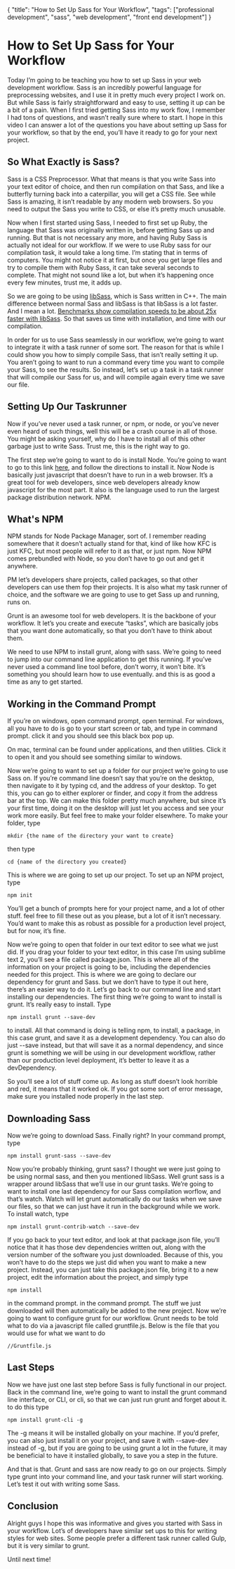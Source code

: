 <meta>
{
    "title": "How to Set Up Sass for Your Workflow",
    "tags": ["professional development", "sass", "web development", "front end development"]
}
</meta>

# How to Set Up Sass for Your Workflow

Today I’m going to be teaching you how to set up Sass in your web development workflow. Sass is an incredibly powerful language for preprocessing websites, and I use it in pretty much every project I work on. But while Sass is fairly straightforward and easy to use, setting it up can be a bit of a pain. When I first tried getting Sass into my work flow, I remember I had tons of questions, and wasn’t really sure where to start. I hope in this video I can answer a lot of the questions you have about setting up Sass for your workflow, so that by the end, you’ll have it ready to go for your next project.

## So What Exactly is Sass?

Sass is a CSS Preprocessor. What that means is that you write Sass into your text editor of choice, and then run compilation on that Sass, and like a butterfly turning back into a caterpillar, you will get a CSS file. See while Sass is amazing, it isn’t readable by any modern web browsers. So you need to output the Sass you write to CSS, or else it’s pretty much unusable.

Now when I first started using Sass, I needed to first set up Ruby, the language that Sass was originally written in, before getting Sass up and running. But that is not necessary any more, and having Ruby Sass is actually not ideal for our workflow. If we were to use Ruby sass for our compilation task, it would take a long time. I’m stating that in terms of computers. You might not notice it at first, but once you get large files and try to compile them with Ruby Sass, it can take several seconds to complete. That might not sound like a lot, but when it’s happening once every few minutes, trust me, it adds up.

So we are going to be using [libSass](http://sass-lang.com/libsass), which is Sass written in C++. The main difference between normal Sass and libSass is that libSass is a lot faster. And I mean a lot. [Benchmarks show compilation speeds to be about 25x faster with libSass](https://www.solitr.com/blog/2014/01/css-preprocessor-benchmark/). So that saves us time with installation, and time with our compilation.

In order for us to use Sass seamlessly in our workflow, we’re going to want to integrate it with a task runner of some sort. The reason for that is while I could show you how to simply compile Sass, that isn’t really setting it up. You aren’t going to want to run a command every time you want to compile your Sass, to see the results. So instead, let’s set up a task in a task runner that will compile our Sass for us, and will compile again every time we save our file.

## Setting Up Our Taskrunner

Now if you’ve never used a task runner, or npm, or node, or you’ve never even heard of such things, well this will be a crash course in all of those. You might be asking yourself, why do I have to install all of this other garbage just to write Sass. Trust me, this is the right way to go.

The first step we’re going to want to do is install Node. You’re going to want to go to this link [here](https://nodejs.org/en/), and follow the directions to install it. Now Node is basically just javascript that doesn’t have to run in a web browser. It’s a great tool for web developers, since web developers already know javascript for the most part. It also is the language used to run the largest package distribution network. NPM.

## What's NPM

NPM stands for Node Package Manager, sort of. I remember reading somewhere that it doesn’t actually stand for that, kind of like how KFC is just KFC, but most people will refer to it as that, or just npm. Now NPM comes prebundled with Node, so you don’t have to go out and get it anywhere.

PM let’s developers share projects, called packages, so that other developers can use them fop their projects. It is also what my task runner of choice, and the software we are going to use to get Sass up and running, runs on.

Grunt is an awesome tool for web developers. It is the backbone of your workflow. It let’s you create and execute “tasks”, which are basically jobs that you want done automatically, so that you don’t have to think about them.

We need to use NPM to install grunt, along with sass. We’re going to need to jump into our command line application to get this running. If you’ve never used a command line tool before, don’t worry, it won’t bite. It’s something you should learn how to use eventually. and this is as good a time as any to get started.

## Working in the Command Prompt

If you’re on windows, open command prompt, open terminal. For windows, all you have to do is go to your start screen or tab, and type in command prompt. click it and you should see this black box pop up.

On mac, terminal can be found under applications, and then utilities. Click it to open it and you should see something similar to windows.

Now we’re going to want to set up a folder for our project we’re going to use Sass on. If you’re command line doesn’t say that you’re on the desktop, then navigate to it by typing cd, and the address of your desktop. To get this, you can go to either explorer or finder, and copy it from the address bar at the top. We can make this folder pretty much anywhere, but since it’s your first time, doing it on the desktop will just let you access and see your work more easily. But feel free to make your folder elsewhere. To make your folder, type

```
mkdir {the name of the directory your want to create}
```

then type
```
cd {name of the directory you created}
```

This is where we are going to set up our project. To set up an NPM project, type
```
npm init
```

You’ll get a bunch of prompts here for your project name, and a lot of other stuff. feel free to fill these out as you please, but a lot of it isn’t necessary. You’d want to make this as robust as possible for a production level project, but for now, it’s fine.

Now we’re going to open that folder in our text editor to see what we just did. If you drag your folder to your text editor, in this case I’m using sublime text 2, you’ll see a file called package.json. This is where all of the information on your project is going to be, including the dependencies needed for this project. This is where we are going to declare our dependency for grunt and Sass. but we don’t have to type it out here, there’s an easier way to do it. Let’s go back to our command line and start installing our dependencies. The first thing we’re going to want to install is grunt. It’s really easy to install. Type

```
npm install grunt --save-dev
```

to install. All that command is doing is telling npm, to install, a package, in this case grunt, and save it as a development dependency. You can also do just --save instead, but that will save it as a normal dependency, and since grunt is something we will be using in our development workflow, rather than our production level deployment, it’s better to leave it as a devDependency.

So you’ll see a lot of stuff come up. As long as stuff doesn’t look horrible and red, it means that it worked ok. If you got some sort of error message, make sure you installed node properly in the last step.

## Downloading Sass

Now we’re going to download Sass. Finally right? In your command prompt, type

```
npm install grunt-sass --save-dev
```

Now you’re probably thinking, grunt sass? I thought we were just going to be using normal sass, and then you mentioned libSass. Well grunt sass is a wrapper around libSass that we’ll use in our grunt tasks. We’re going to want to install one last dependency for our Sass compilation worflow, and that’s watch. Watch will let grunt automatically do our tasks when we save our files, so that we can just have it run in the background while we work. To install watch, type

```
npm install grunt-contrib-watch --save-dev
```

If you go back to your text editor, and look at that package.json file, you’ll notice that it has those dev dependencies written out, along with the version number of the software you just downloaded. Because of this, you won’t have to do the steps we just did when you want to make a new project. Instead, you can just take this package.json file, bring it to a new project, edit the information about the project, and simply type

```
npm install
```

in the command prompt. in the command prompt. The stuff we just downloaded will then automatically be added to the new project. Now we’re going to want to configure grunt for our workflow. Grunt needs to be told what to do via a javascript file called gruntfile.js. Below is the file that you would use for what we want to do

```
//Gruntfile.js
```

## Last Steps

Now we have just one last step before Sass is fully functional in our project. Back in the command line, we’re going to want to install the grunt command line interface, or CLI, or cli, so that we can just run grunt and forget about it. to do this type

```
npm install grunt-cli -g
```

The -g means it will be installed globally on your machine. If you’d prefer, you can also just install it on your project, and save it with --save-dev instead of -g, but if you are going to be using grunt a lot in the future, it may be beneficial to have it installed globally, to save you a step in the future.

And that is that. Grunt and sass are now ready to go on our projects. Simply type grunt into your command line, and your task runner will start working. Let’s test it out with writing some Sass.

## Conclusion

Alright guys I hope this was informative and gives you started with Sass in your workflow. Lot’s of developers have similar set ups to this for writing styles for web sites. Some people prefer a different task runner called Gulp, but it is very similar to grunt.

Until next time!